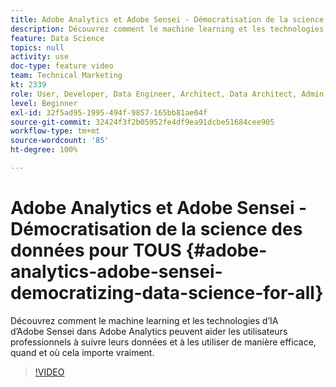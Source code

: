 ```yaml
---
title: Adobe Analytics et Adobe Sensei - Démocratisation de la science des données pour TOUS
description: Découvrez comment le machine learning et les technologies d’IA d’Adobe Sensei dans Adobe Analytics peuvent aider les utilisateurs professionnels à suivre leurs données et à les utiliser de manière efficace, quand et où cela importe vraiment.
feature: Data Science
topics: null
activity: use
doc-type: feature video
team: Technical Marketing
kt: 2339
role: User, Developer, Data Engineer, Architect, Data Architect, Admin, Leader
level: Beginner
exl-id: 32f5ad95-1995-494f-9857-165bb81ae04f
source-git-commit: 32424f3f2b05952fe4df9ea91dcbe51684cee905
workflow-type: tm+mt
source-wordcount: '85'
ht-degree: 100%

---
```


# Adobe Analytics et Adobe Sensei - Démocratisation de la science des données pour TOUS {#adobe-analytics-adobe-sensei-democratizing-data-science-for-all}

Découvrez comment le machine learning et les technologies d’IA d’Adobe Sensei dans Adobe Analytics peuvent aider les utilisateurs professionnels à suivre leurs données et à les utiliser de manière efficace, quand et où cela importe vraiment.

>[!VIDEO](https://video.tv.adobe.com/v/25838/?quality=12)
